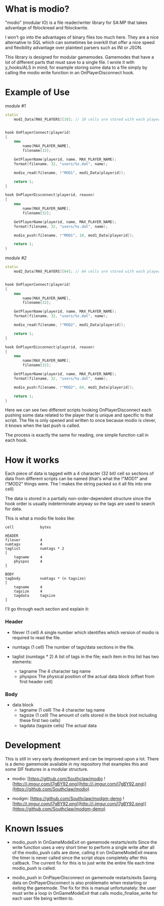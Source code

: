 # What is modio?

"modio" (modular IO) is a file reader/writer library for SA:MP that takes advantage of fblockread and fblockwrite.

I won't go into the advantages of binary files too much here. They are a nice alternative to SQL which can sometimes be overkill that offer a nice speed and flexibility advantage over plaintext parsers such as INI or JSON.

This library is designed for modular gamemodes. Gamemodes that have a lot of different parts that must save to a single file. I wrote it with y_hooks/ALS in mind; for example storing some data to a file simply by calling the modio write function in an OnPlayerDisconnect hook.
<!--more-->

# Example of Use

*module #1*
```cpp
static
    mod1_Data[MAX_PLAYERS][10]; // 10 cells are stored with each player


hook OnPlayerConnect(playerid)
{
    new
        name[MAX_PLAYER_NAME],
        filename[32];

    GetPlayerName(playerid, name, MAX_PLAYER_NAME);
    format(filename, 32, "users/%s.dat", name);

    modio_read(filename, !"MOD1", mod1_Data[playerid]);

    return 1;
}

hook OnPlayerDisconnect(playerid, reason)
{
    new
        name[MAX_PLAYER_NAME],
        filename[32];

    GetPlayerName(playerid, name, MAX_PLAYER_NAME);
    format(filename, 32, "users/%s.dat", name);

    modio_push(filename, !"MOD1", 10, mod1_Data[playerid]);

    return 1;
}
```

*module #2*
```cpp
static
    mod2_Data[MAX_PLAYERS][64]; // 64 cells are stored with each player


hook OnPlayerConnect(playerid)
{
    new
        name[MAX_PLAYER_NAME],
        filename[32];

    GetPlayerName(playerid, name, MAX_PLAYER_NAME);
    format(filename, 32, "users/%s.dat", name);

    modio_read(filename, !"MOD2", mod1_Data[playerid]);

    return 1;
}

hook OnPlayerDisconnect(playerid, reason)
{
    new
        name[MAX_PLAYER_NAME],
        filename[32];

    GetPlayerName(playerid, name, MAX_PLAYER_NAME);
    format(filename, 32, "users/%s.dat", name);

    modio_push(filename, !"MOD2", 64, mod1_Data[playerid]);

    return 1;
}
```

Here we can see two different scripts hooking OnPlayerDisconnect each pushing some data related to the player that is unique and specific to that script. The file is only opened and written to once because modio is clever, it knows when the last push is called.

The process is exactly the same for reading, one simple function call in each hook.


# How it works

Each piece of data is tagged with a 4 character (32 bit) cell so sections of data from different scripts can be named (that's what the !"MOD1" and !"MOD2" things were. The ! makes the string packed so it all fits into one cell)

The data is stored in a partially non-order-dependent structure since the hook order is usually indeterminate anyway so the tags are used to search for data.

This is what a modio file looks like:
```
cell            bytes

HEADER
filever         4
numtags         4
taglist         numtags * 2
[
    tagname     4
    physpos     4
]

BODY
tagbody         numtags * (n tagsize)
[
    tagname     4
    tagsize     4
    tagdata     tagsize
]

```
I'll go through each section and explain it:

### Header

- filever (1 cell)
  A single number which identifies which version of modio is required to read the file.

- numtags (1 cell)
  The number of tags/data sections in the file.

- taglist (numtags * 2)
  A list of tags in the file; each item in this list has two elements:
  - tagname
    The 4 character tag name
  - physpos
    The physical position of the actual data block (offset from first header cell)


### Body

- data block
  - tagname (1 cell)
    The 4 character tag name
  - tagsize (1 cell)
    The amount of cells stored in the block (not including these first two cells)
  - tagdata (tagsize cells)
    The actual data


# Development

This is still in very early development and can be improved upon a lot.
There is a demo gamemode available in my repository that examples this and some SIF features in a modular structure.

- modio: [https://github.com/Southclaw/modio ![http://i.imgur.com/l7gBY92.png](http://i.imgur.com/l7gBY92.png)](https://github.com/Southclaw/modio)

- modgm: [https://github.com/Southclaw/modgm-demo ![http://i.imgur.com/l7gBY92.png](http://i.imgur.com/l7gBY92.png)](https://github.com/Southclaw/modgm-demo)


# Known Issues

- modio_push in OnGameModeExit on gamemode restarts/exits
  Since the write function uses a very short timer to perform a single write after all of the modio_push calls are done, calling it on OnGameModeExit means the timer is never called since the script stops completely after this callback. The current fix for this is to just write the entire file each time modio_push is called.


- modio_push in OnPlayerDisconnect on gamemode restarts/exits
  Saving data on OnPlayerDisconnect is also problematic when restarting or exiting the gamemode. The fix for this is manual unfortunately: the user must write a loop in OnGameModeExit that calls modio_finalise_write for each user file being written to.
